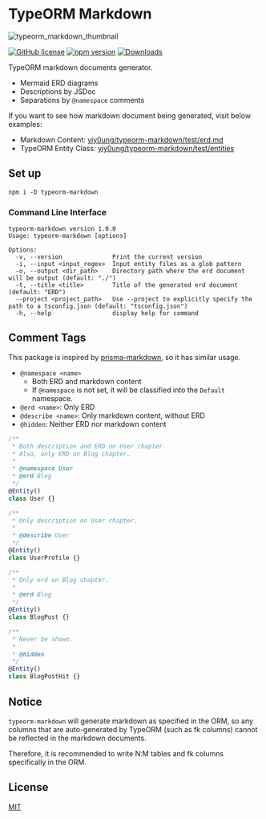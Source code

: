 # TypeORM Markdown

![typeorm_markdown_thumbnail](https://github.com/yiy0ung/typeorm-markdown/assets/38432821/49907ca0-43cf-44d1-b493-0c9deb1365f4)

[![GitHub license](https://img.shields.io/badge/license-MIT-blue.svg)](./LICENCE)
[![npm version](https://img.shields.io/npm/v/typeorm-markdown.svg)](https://www.npmjs.com/package/typeorm-markdown)
[![Downloads](https://img.shields.io/npm/dm/typeorm-markdown.svg)](https://www.npmjs.com/package/typeorm-markdown)

TypeORM markdown documents generator.

- Mermaid ERD diagrams
- Descriptions by JSDoc
- Separations by `@namespace` comments

If you want to see how markdown document being generated, visit below examples:

- Markdown Content: [yiy0ung/typeorm-markdown/test/erd.md](https://github.com/yiy0ung/typeorm-markdown/blob/main/test/erd.md)
- TypeORM Entity Class: [yiy0ung/typeorm-markdown/test/entities](https://github.com/yiy0ung/typeorm-markdown/tree/main/test/entities)

## Set up

```
npm i -D typeorm-markdown
```

### Command Line Interface

```
typeorm-markdown version 1.0.0
Usage: typeorm-markdown [options]

Options:
  -v, --version              Print the current version
  -i, --input <input_regex>  Input entity files as a glob pattern
  -o, --output <dir_path>    Directory path where the erd document will be output (default: "./")
  -t, --title <title>        Title of the generated erd document (default: "ERD")
  --project <project_path>   Use --project to explicitly specify the path to a tsconfig.json (default: "tsconfig.json")
  -h, --help                 display help for command
```

## Comment Tags

This package is inspired by [prisma-markdown](https://github.com/samchon/prisma-markdown), so it has similar usage.

- `@namespace <name>`
  - Both ERD and markdown content
  - If `@namespace` is not set, it will be classified into the `Default` namespace.
- `@erd <name>`: Only ERD
- `@describe <name>`: Only markdown content, without ERD
- `@hidden`: Neither ERD nor markdown content

```typescript
/**
 * Both description and ERD on User chapter.
 * Also, only ERD on Blog chapter.
 *
 * @namespace User
 * @erd Blog
 */
@Entity()
class User {}

/**
 * Only description on User chapter.
 *
 * @describe User
 */
@Entity()
class UserProfile {}

/**
 * Only erd on Blog chapter.
 *
 * @erd Blog
 */
@Entity()
class BlogPost {}

/**
 * Never be shown.
 *
 * @hidden
 */
@Entity()
class BlogPostHit {}
```

## Notice

`typeorm-markdown` will generate markdown as specified in the ORM, so any columns that are auto-generated by TypeORM (such as fk columns) cannot be reflected in the markdown documents.

Therefore, it is recommended to write N:M tables and fk columns specifically in the ORM.

## License

[MIT](./LICENCE)

